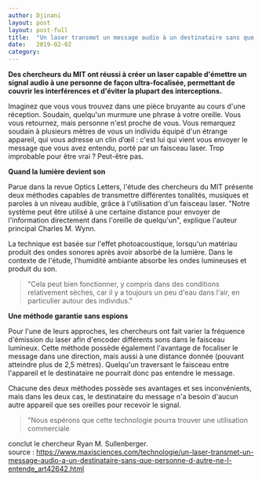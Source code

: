 ```yaml
---
author: Djinani
layout: post
layout: post-full
title:  "Un laser transmet un message audio à un destinataire sans que personne d'autre ne l'entende"
date:   2019-02-02
category: 
---
```


**Des chercheurs du MIT ont réussi à créer un laser capable d'émettre un signal audio à une personne de façon ultra-focalisée, permettant de couvrir les interférences et d'éviter la plupart des interceptions.**

Imaginez que vous vous trouvez dans une pièce bruyante au cours d'une réception. Soudain, quelqu'un murmure une phrase à votre oreille. Vous vous retournez, mais personne n'est proche de vous. Vous remarquez soudain à plusieurs mètres de vous un individu équipé d'un étrange appareil, qui vous adresse un clin d’œil : c'est lui qui vient vous envoyer le message que vous avez entendu, porté par un faisceau laser. Trop improbable pour être vrai ? Peut-être pas.

**Quand la lumière devient son**

Parue dans la revue Optics Letters, l'étude des chercheurs du MIT présente deux méthodes capables de transmettre différentes tonalités, musiques et paroles à un niveau audible, grâce à l'utilisation d'un faisceau laser. "Notre système peut être utilisé à une certaine distance pour envoyer de l'information directement dans l'oreille de quelqu'un", explique l'auteur principal Charles M. Wynn.

La technique est basée sur l'effet photoacoustique, lorsqu'un matériau produit des ondes sonores après avoir absorbé de la lumière. Dans le contexte de l'étude, l'humidité ambiante absorbe les ondes lumineuses et produit du son.

> "Cela peut bien fonctionner, y compris dans des conditions relativement sèches, car il y a toujours un peu d'eau dans l'air, en particulier autour des individus."

**Une méthode garantie sans espions**

Pour l'une de leurs approches, les chercheurs ont fait varier la fréquence d'émission du laser afin d'encoder différents sons dans le faisceau lumineux. Cette méthode possède également l'avantage de focaliser le message dans une direction, mais aussi à une distance donnée (pouvant atteindre plus de 2,5 mètres). Quelqu'un traversant le faisceau entre l'appareil et le destinataire ne pourrait donc pas entendre le message.

Chacune des deux méthodes possède ses avantages et ses inconvénients, mais dans les deux cas, le destinataire du message n'a besoin d'aucun autre appareil que ses oreilles pour recevoir le signal.

> "Nous espérons que cette technologie pourra trouver une utilisation commerciale

conclut le chercheur Ryan M. Sullenberger.
<br/>
source : <https://www.maxisciences.com/technologie/un-laser-transmet-un-message-audio-a-un-destinataire-sans-que-personne-d-autre-ne-l-entende_art42642.html>
